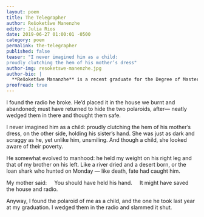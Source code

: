 ```yaml
---
layout: poem
title: The Telegrapher
author: Rešoketšwe Manenzhe
editor: Julia Rios
date: 2019-06-27 01:00:01 -0500
category: poem
permalink: the-telegrapher
published: false
teaser: "I never imagined him as a child:
proudly clutching the hem of his mother’s dress"
author-img: resoketswe-manenzhe.jpg
author-bio: |
  **Rešoketšwe Mananzhe** is a recent graduate for the Degree of Master of Science in Chemical Engineering (with distinction). Starting in 2015, her poems and short stories have appeared in several online magazines and journals, and in 2017, two of her poems were shortlisted for the Sol Plaatje EU Poetry Anthology, and subsequently published in the anthology of selected poems. She currently lives in Cape Town, South Africa, but recently, she's been known to occasionally wander to the Arctic region, where she fell in love with a small rural town and blueberry pie.
proofread: true
---
```


I found the radio he broke.
He’d placed it in the house we burnt and abandoned;
must have returned to hide the two polaroids, after—
neatly wedged them in there and thought them safe.

I never imagined him as a child:
proudly clutching the hem of his mother’s dress,
on the other side, holding his sister’s hand.
She was just as dark and scraggy as he,
yet unlike him, unsmiling.
And though a child, she looked
aware of their poverty.

He somewhat evolved to manhood:
he held my weight on his right leg
and that of my brother on his left.
Like a river dried and a desert born,
or the loan shark who hunted on Monday —
like death, fate had caught him.

My mother said:
&nbsp;&nbsp;&nbsp;&nbsp;You should have held his hand.
&nbsp;&nbsp;&nbsp;&nbsp;It might have saved the house and radio.

Anyway, I found the polaroid of me as a child,
and the one he took last year at my graduation.
I wedged them in the radio and slammed it shut.
